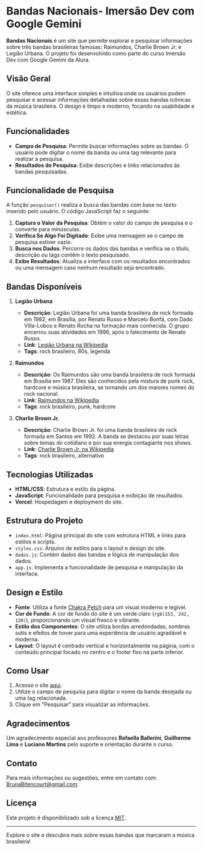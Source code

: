 # Bandas Nacionais- Imersão Dev com Google Gemini

**Bandas Nacionais** é um site que permite explorar e pesquisar informações sobre três bandas brasileiras famosas: Raimundos, Charlie Brown Jr. e Legião Urbana. O projeto foi desenvolvido como parte do curso Imersão Dev com Google Gemini da Alura.

## Visão Geral

O site oferece uma interface simples e intuitiva onde os usuários podem pesquisar e acessar informações detalhadas sobre essas bandas icônicas da música brasileira. O design é limpo e moderno, focando na usabilidade e estética.

## Funcionalidades

- **Campo de Pesquisa**: Permite buscar informações sobre as bandas. O usuário pode digitar o nome da banda ou uma tag relevante para realizar a pesquisa.
- **Resultados de Pesquisa**: Exibe descrições e links relacionados às bandas pesquisadas.

## Funcionalidade de Pesquisa

A função `pesquisar()` realiza a busca das bandas com base no texto inserido pelo usuário. O código JavaScript faz o seguinte:
1. **Captura o Valor da Pesquisa**: Obtém o valor do campo de pesquisa e o converte para minúsculas.
2. **Verifica Se Algo Foi Digitado**: Exibe uma mensagem se o campo de pesquisa estiver vazio.
3. **Busca nos Dados**: Percorre os dados das bandas e verifica se o título, descrição ou tags contêm o texto pesquisado.
4. **Exibe Resultados**: Atualiza a interface com os resultados encontrados ou uma mensagem caso nenhum resultado seja encontrado.

## Bandas Disponíveis

1. **Legião Urbana**
   - **Descrição**: Legião Urbana foi uma banda brasileira de rock formada em 1982, em Brasília, por Renato Russo e Marcelo Bonfá, com Dado Villa-Lobos e Renato Rocha na formação mais conhecida. O grupo encerrou suas atividades em 1996, após o falecimento de Renato Russo.
   - **Link**: [Legião Urbana na Wikipedia](https://pt.wikipedia.org/wiki/Legião_Urbana)
   - **Tags**: rock brasileiro, 80s, legenda

2. **Raimundos**
   - **Descrição**: Os Raimundos são uma banda brasileira de rock formada em Brasília em 1987. Eles são conhecidos pela mistura de punk rock, hardcore e música brasileira, se tornando um dos maiores nomes do rock nacional.
   - **Link**: [Raimundos na Wikipedia](https://pt.wikipedia.org/wiki/Raimundos)
   - **Tags**: rock brasileiro, punk, hardcore

3. **Charlie Brown Jr.**
   - **Descrição**: Charlie Brown Jr. foi uma banda brasileira de rock formada em Santos em 1992. A banda se destacou por suas letras sobre temas do cotidiano e por sua energia contagiante nos shows.
   - **Link**: [Charlie Brown Jr. na Wikipedia](https://pt.wikipedia.org/wiki/Charlie_Brown_Jr.)
   - **Tags**: rock brasileiro, alternativo

## Tecnologias Utilizadas

- **HTML/CSS**: Estrutura e estilo da página.
- **JavaScript**: Funcionalidade para pesquisa e exibição de resultados.
- **Vercel**: Hospedagem e deployment do site.

## Estrutura do Projeto

- `index.html`: Página principal do site com estrutura HTML e links para estilos e scripts.
- `styles.css`: Arquivo de estilos para o layout e design do site.
- `dados.js`: Contém dados das bandas e lógica de manipulação dos dados.
- `app.js`: Implementa a funcionalidade de pesquisa e manipulação da interface.

## Design e Estilo

- **Fonte**: Utiliza a fonte [Chakra Petch](https://fonts.googleapis.com/css2?family=Chakra+Petch:ital,wght@0,300;0,400;0,500;0,600;0,700;1,300;1,400;1,500;1,600;1,700&display=swap) para um visual moderno e legível.
- **Cor de Fundo**: A cor de fundo do site é um verde claro (`rgb(153, 242, 120)`), proporcionando um visual fresco e vibrante.
- **Estilo dos Componentes**: O site utiliza bordas arredondadas, sombras sutis e efeitos de hover para uma experiência de usuário agradável e moderna.
- **Layout**: O layout é centrado vertical e horizontalmente na página, com o conteúdo principal focado no centro e o footer fixo na parte inferior.

## Como Usar

1. Acesse o site [aqui](https://bandas-nacionais.vercel.app/).
2. Utilize o campo de pesquisa para digitar o nome da banda desejada ou uma tag relacionada.
3. Clique em "Pesquisar" para visualizar as informações.

## Agradecimentos

Um agradecimento especial aos professores **Rafaella Ballerini**, **Guilherme Lima** e **Luciano Martins** pelo suporte e orientação durante o curso.

## Contato

Para mais informações ou sugestões, entre em contato com: [BrunaBitencourt@gmail.com](mailto:BrunaBitencourt@gmail.com).

## Licença

Este projeto é disponibilizado sob a licença [MIT](LICENSE).

---

Explore o site e descubra mais sobre essas bandas que marcaram a música brasileira!
